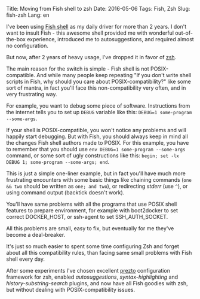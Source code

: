 Title: Moving from Fish shell to zsh
Date: 2016-05-06
Tags: Fish, Zsh
Slug: fish-zsh
Lang: en

I've been using [Fish shell](http://fishshell.com) as my daily driver for
more than 2 years. I don't want to insult Fish - this awesome shell provided me
with wonderful out-of-the-box experience, introduced me to autosuggestions,
and required almost no configuration.

But now, after 2 years of heavy usage, I've dropped it in favor of [zsh](https://en.wikipedia.org/wiki/Z_shell).

The main reason for the switch is simple - Fish shell is not POSIX-compatible.
And while many people keep repeating "If you don't write shell scripts in Fish,
why should you care about POSIX-compatibility?" like some sort of mantra,
in fact you'll face this non-compatibility very often, and in very
frustrating way.

For example, you want to debug some piece of software. Instructions from the
internet tells you to set up `DEBUG` variable
like this: `DEBUG=1 some-program --some-args`.

If your shell is POSIX-compatible, you won't notice any problems and will happily
start debugging. But with Fish, you should always keep in mind all the
changes Fish shell authors made to POSIX. For this example, you have to
remember that you should use `env DEBUG=1 some-program --some-args` command,
or some sort of ugly constructions like this: `begin; set -lx DEBUG 1; some-program --some-args; end`.

This is just a simple one-liner example, but in fact you'll have much more
frustrating encounters with some basic things like chaining commands
(`one && two` should be written as `one; and two`), or redirecting *stderr* (use `^`),
or using command output (backtick doesn't work).

You'll have same problems with all the programs that use POSIX shell features to prepare
environment, for example with boot2docker to set correct DOCKER_HOST, or
ssh-agent to set SSH_AUTH_SOCKET.

All this problems are small, easy to fix, but eventually for me they've become a deal-breaker.

It's just so much easier to spent some time configuring Zsh and forget about
all this compatibility rules, than facing same small problems with Fish shell every day.

After some experiments I've chosen excellent [prezto](https://github.com/sorin-ionescu/prezto)
configuration framework for zsh, enabled *autosuggestions*, *syntax-highlighting*
and *history-substring-search* plugins, and now have all Fish goodies with zsh,
but without dealing with POSIX-compatibility issues.

